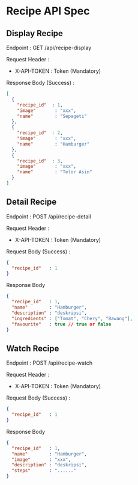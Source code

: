 # Recipe API Spec

## Display Recipe

Endpoint : GET /api/recipe-display

Request Header :

- X-API-TOKEN : Token (Mandatory)


Response Body (Success) :

```json
[
  {
    "recipe_id"  : 1,
    "image"       : "xxx",
    "name"        : "Sepageti"
  },
  {
    "recipe_id"  : 2,
    "image"       : "xxx",
    "name"        : "Hamburger"
  },
  {
    "recipe_id"  : 3,
    "image"       : "xxx",
    "name"        : "Telor Asin"
  }
]
```

## Detail Recipe

Endpoint : POST /api/recipe-detail

Request Header :

- X-API-TOKEN : Token (Mandatory)


Request Body (Success) :

```json
{
  "recipe_id"   : 1
}
```

Response Body
```json
{
  "recipe_id"   : 1,
  "name"        : "Hamburger",
  "description" : "deskripsi",
  "ingredients" : ["Tomat", "Chery", "Bawang"],
  "favourite"   : true // true or false 
}
```

## Watch Recipe
Endpoint : POST /api/recipe-watch

Request Header :

- X-API-TOKEN : Token (Mandatory)


Request Body (Success) :

```json
{
  "recipe_id"   : 1
}
```

Response Body
```json
{
  "recipe_id"   : 1,
  "name"        : "Hamburger",
  "image"       : "xxx",
  "description" : "deskripsi",
  "steps"       : "......"
}
```